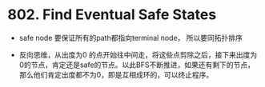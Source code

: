 # 802. Find Eventual Safe States

- safe node 要保证所有的path都指向terminal node， 所以要同拓扑排序

- 反向思维，从出度为0 的点开始往中间走，将这些点剪除之后，接下来出度为0的节点，肯定还是safe的节点。以此BFS不断推进，如果还有剩下的节点，那么他们肯定出度都不为0，即是互相成环的，可以终止程序。

